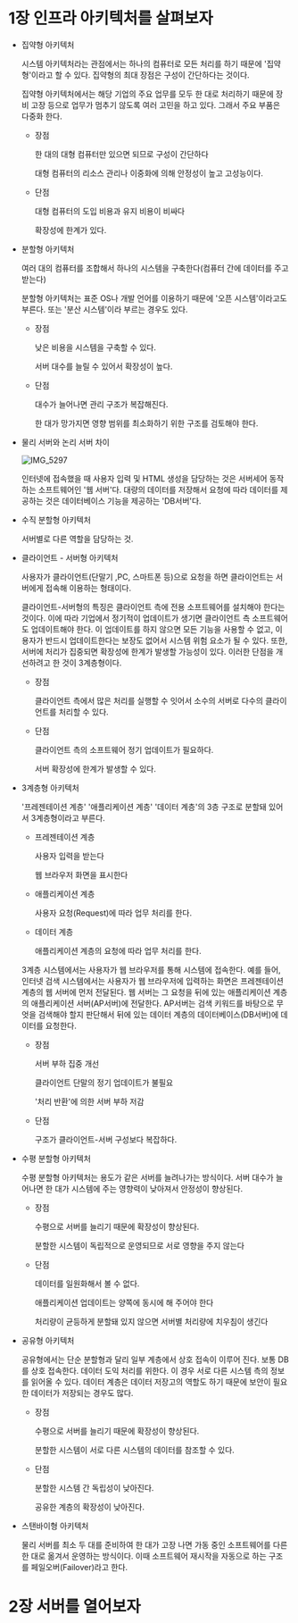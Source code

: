 # 1장 인프라 아키텍처를 살펴보자

* 집약형 아키텍처

  시스템 아키텍처라는 관점에서는 하나의 컴퓨터로 모든 처리를 하기 때문에 '집약형'이라고 할 수 있다. 집약형의 최대 장점은 구성이 간단하다는 것이다.

  집약형 아키텍처에서는 해당 기업의 주요 업무를 모두 한 대로 처리하기 때문에 장비 고장 등으로 업무가 멈추기 않도록 여러 고민을 하고 있다. 그래서 주요 부품은 다중화 한다.

  * 장점 

    한 대의 대형 컴퓨터만 있으면 되므로 구성이 간단하다

    대형 컴퓨터의 리소스 관리나 이중화에 의해 안정성이 높고 고성능이다.

  * 단점

    대형 컴퓨터의 도입 비용과 유지 비용이 비싸다

    확장성에 한계가 있다.

* 분할형 아키텍처

  여러 대의 컴퓨터를 조합해서 하나의 시스템을 구축한다(컴퓨터 간에 데이터를 주고 받는다)

  분할형 아키텍처는 표준 OS나 개발 언어를 이용하기 때문에 '오픈 시스템'이라고도 부른다. 또는 '분산 시스템'이라 부르는 경우도 있다.

  * 장점

    낮은 비용을 시스템을 구축할 수 있다.

    서버 대수를 늘릴 수 있어서 확장성이 높다.

  * 단점

    대수가 늘어나면 관리 구조가 복잡해진다.

    한 대가 망가지면 영향 범위를 최소화하기 위한 구조를 검토해야 한다.

* 물리 서버와 논리 서버 차이

  ![IMG_5297](https://user-images.githubusercontent.com/54675591/138576728-2920f30a-a3da-4e97-acc5-13a0efe5e2ca.JPG)

  인터넷에 접속했을 때 사용자 입력 및 HTML 생성을 담당하는 것은 서버세어 동작하는 소프트웨어인 '웹 서버'다. 대량의 데이터를 저장해서 요청에 따라 데이터를 제공하는 것은 데이터베이스 기능을 제공하는 'DB서버'다.

* 수직 분할형 아키텍처

  서버별로 다른 역할을 담당하는 것.

* 클라이언트 - 서버형 아키텍처

  사용자가 클라이언트(단말기 ,PC, 스마트폰 등)으로 요청을 하면 클라이언트는 서버에게 접속해 이용하는 형태이다.

  클라이언트-서버형의 특징은 클라이언트 측에 전용 소프트웨어를 설치해야 한다는 것이다. 이에 따라 기업에서 정기적이 업데이트가 생기면 클라이언트 측 소프트웨어도 업데이트해야 한다. 이 업데이트를 하지 않으면 모든 기능을 사용할 수 없고, 이용자가 반드시 업데이트한다는 보장도 없어서 시스템 위험 요소가 될 수 있다. 또한, 서버에 처리가 집중되면 확장성에 한계가 발생할 가능성이 있다. 이러한 단점을 개선하려고 한 것이 3계층형이다.

  * 장점

    클라이언트 측에서 많은 처리를 실행할 수 잇어서 소수의 서버로 다수의 클라이언트를 처리할 수 있다.

  * 단점

    클라이언트 측의 소프트웨어 정기 업데이트가 필요하다.

    서버 확장성에 한계가 발생할 수 있다.

* 3계층형 아키텍처

  '프레젠테이션 계층' '애플리케이션 계층' '데이터 계층'의 3층 구조로 분할돼 있어서 3계층형이라고 부른다.

  * 프레젠테이션 계층

    사용자 입력을 받는다

    웹 브라우저 화면을 표시한다

  * 애플리케이션 계층

    사용자 요청(Request)에 따라 업무 처리를 한다.

  * 데이터 계층

    애플리케이션 계층의 요청에 따라 업무 처리를 한다.

  3계층 시스템에서는 사용자가 웹 브라우저를 통해 시스템에 접속한다. 예를 들어, 인터넷 검색 시스템에서는 사용자가 웹 브라우저에 입력하는 화면은 프레젠테이션 계층의 웹 서버에 먼저 전달된다. 웹 서버는 그 요청을 뒤에 있는 애플리케이션 계층의 애플리케이션 서버(AP서버)에 전달한다. AP서버는 검색 키워드를 바탕으로 무엇을 검색해야 할지 판단해서 뒤에 있는 데이터 계층의 데이터베이스(DB서버)에 데이터를 요청한다.

  * 장점

    서버 부하 집중 개선

    클라이언트 단말의 정기 업데이트가 불필요

    '처리 반환'에 의한 서버 부하 저감

  * 단점

    구조가 클라이언트-서버 구성보다 복잡하다.

* 수평 분할형 아키텍처

  수평 분할형 아키텍처는 용도가 같은 서버를 늘려나가는 방식이다. 서버 대수가 늘어나면 한 대가 시스템에 주는 영향력이 낮아져서 안정성이 향상된다.

  * 장점

    수평으로 서버를 늘리기 때문에 확장성이 향상된다.

    분할한 시스템이 독립적으로 운영되므로 서로 영향을 주지 않는다

  * 단점

    데이터를 일원화해서 볼 수 없다.

    애플리케이션 업데이트는 양쪽에 동시에 해 주어야 한다

    처리량이 균등하게 분할돼 있지 않으면 서버별 처리량에 치우침이 생긴다

* 공유형 아키텍처

  공유형에서는 단순 분할형과 달리 일부 계층에서 상호 접속이 이루어 진다. 보통 DB를 상호 접속한다. 데이터 도익 처리를 위한다. 이 경우 서로 다른 시스템 측의 정보를 읽어올 수 있다. 데이터 계층은 데이터 저장고의 역할도 하기 때문에 보안이 필요한 데이터가 저장되는 경우도 많다.

  * 장점

    수평으로 서버를 늘리기 때문에 확장성이 향상된다.

    분할한 시스템이 서로 다른 시스템의 데이터를 참조할 수 있다.

  * 단점

    분할한 시스템 간 독립성이 낮아진다.

    공유한 계층의 확장성이 낮아진다.

* 스탠바이형 아키텍처

  물리 서버를 최소 두 대를 준비하여 한 대가 고장 나면 가동 중인 소프트웨어를 다른 한 대로 옮겨서 운영하는 방식이다. 이때 소프트웨어 재시작을 자동으로 하는 구조를 페일오버(Failover)라고 한다.

# 2장 서버를 열어보자

